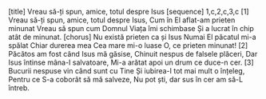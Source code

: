 [title] Vreau să-ți spun, amice, totul despre Isus
[sequence] 1,c,2,c,3,c
[1]
Vreau să-ți spun, amice, totul despre
Isus,
Cum în El aflat-am prieten minunat
Vreau să spun cum Domnul
Viața îmi schimbase
Și a lucrat în chip atât de minunat.
[chorus]
Nu există prieten ca și Isus
Numai El păcatul mi-a spălat
Chiar durerea mea
Cea mare mi-o luase
O, ce prieten minunat!
[2]
Păcătos am fost când Isus mă găsise,
Chinuit nespus de falsele plăceri,
Dar Isus întinse mâna-I salvatoare,
Mi-a arătat apoi un drum ce duce-n cer.
[3]
Bucurii nespuse vin când sunt cu Tine
Și iubirea-I tot mai mult o înțeleg,
Pentru ce S-a coborât să mă salveze,
Nu pot ști, dar sus în cer am să-L întreb.

